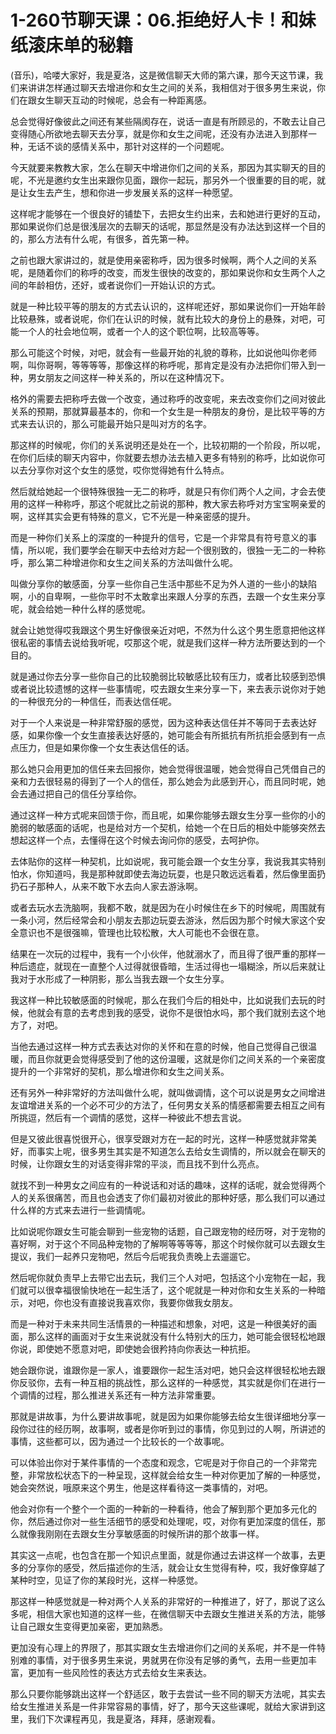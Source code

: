 # 1-260节聊天课：06.拒绝好人卡！和妹纸滚床单的秘籍

(音乐)，哈喽大家好，我是夏洛，这是微信聊天大师的第六课，那今天这节课，我们来讲讲怎样通过聊天去增进你和女生之间的关系，我相信对于很多男生来说，你们在跟女生聊天互动的时候呢，总会有一种距离感。

总会觉得好像彼此之间还有某些隔阂存在，说话一直是有所顾忌的，不敢去让自己变得随心所欲地去聊天去分享，就是你和女生之间呢，还没有办法进入到那样一种，无话不谈的感情关系中，那针对这样的一个问题呢。

今天就要来教教大家，怎么在聊天中增进你们之间的关系，那因为其实聊天的目的呢，不光是邀约女生出来跟你见面，跟你一起玩，那另外一个很重要的目的呢，就是让女生去产生，想和你进一步发展关系的这样一种愿望。

这样呢才能够在一个很良好的铺垫下，去把女生约出来，去和她进行更好的互动，那如果说你们总是很浅层次的去聊天的话呢，那显然是没有办法达到这样一个目的的，那么方法有什么呢，有很多，首先第一种。

之前也跟大家讲过的，就是使用亲密称呼，因为很多时候啊，两个人之间的关系呢，是随着你们的称呼的改变，而发生很快的改变的，那如果说你和女生两个人之间的年龄相仿，还好，或者说你们一开始认识的方式。

就是一种比较平等的朋友的方式去认识的，这样呢还好，那如果说你们一开始年龄比较悬殊，或者说呢，你们在认识的时候，就有比较大的身份上的悬殊，对吧，可能一个人的社会地位啊，或者一个人的这个职位啊，比较高等等。

那么可能这个时候，对吧，就会有一些最开始的礼貌的尊称，比如说他叫你老师啊，叫你哥啊，等等等等，那像这样的称呼呢，那肯定是没有办法把你们带入到一种，男女朋友之间这样一种关系的，所以在这种情况下。

格外的需要去把称呼去做一个改变，通过称呼的改变呢，来去改变你们之间对彼此关系的预期，那就算最基本的，你和一个女生是一种朋友的身份，是比较平等的方式来去认识的，那么可能最开始只是叫对方的名字。

那这样的时候呢，你们的关系说明还是处在一个，比较初期的一个阶段，所以呢，在你们后续的聊天内容中，你就要去想办法去植入更多有特别的称呼，比如说你可以去分享你对这个女生的感觉，哎你觉得她有什么特点。

然后就给她起一个很特殊很独一无二的称呼，就是只有你们两个人之间，才会去使用的这样一种称呼，那这个呢就比之前说的那种，教大家去称呼对方宝宝啊亲爱的啊，这样其实会更有特殊的意义，它不光是一种亲密感的提升。

而是一种你们关系上的深度的一种提升的信号，它是一个非常具有符号意义的事情，所以呢，我们要学会在聊天中去给对方起一个很别致的，很独一无二的一种称呼，那么第二种增进你和女生之间关系的方法叫做什么呢。

叫做分享你的敏感面，分享一些你自己生活中那些不足为外人道的一些小的缺陷啊，小的自卑啊，一些你平时不太敢拿出来跟人分享的东西，去跟一个女生来分享呢，就会给她一种什么样的感觉呢。

就会让她觉得哎我跟这个男生好像很亲近对吧，不然为什么这个男生愿意把他这样很私密的事情去说给我听呢，哎那这个呢，就是我们这样一种方法所要达到的一个目的。

就是通过你去分享一些你自己的比较脆弱比较敏感比较有压力，或者比较感到恐惧或者说比较遗憾的这样一些事情呢，哎去跟女生来分享一下，来去表示说你对于她的一种很充分的一种信任，而表达信任呢。

对于一个人来说是一种非常舒服的感觉，因为这种表达信任并不等同于去表达好感，如果你像一个女生直接表达好感的，她可能会有所抵抗有所抗拒会感到有一点点压力，但是如果你像一个女生表达信任的话。

那么她只会用更加的信任来去回报你，她会觉得很温暖，她会觉得自己凭借自己的亲和力去很轻易的得到了一个人的信任，那么她会为此感到开心，而且同时呢，她会去通过把自己的信任分享给你。

通过这样一种方式呢来回馈于你，而且呢，如果你能够去跟女生分享一些你的小的脆弱的敏感面的话呢，也是给对方一个契机，给她一个在日后的相处中能够突然去想起这样一个点，去懂得在这个时候去询问你的感受，去呵护你。

去体贴你的这样一种契机，比如说呢，我可能会跟一个女生分享，我说我其实特别怕水，你知道吗，我是那种就即使去海边玩耍，也是只敢远远看着，然后像里面扔扔石子那种人，从来不敢下水去向人家去游泳啊。

或者去玩水去洗脑啊，我都不敢，就是因为在小时候住在乡下的时候呢，周围就有一条小河，然后经常会和小朋友去那边玩耍去游泳，然后因为那个时候大家这个安全意识也不是很强嘛，管理也比较松散，大人可能也不会很在意。

结果在一次玩的过程中，我有一个小伙伴，他就溺水了，而且得了很严重的那样一种后遗症，就现在一直整个人过得就很昏暗，生活过得也一塌糊涂，所以后来就让我对于水形成了一种阴影，那么当我去跟一个女生分享。

我这样一种比较敏感面的时候呢，那么在我们今后的相处中，比如说我们去玩的时候，他就会有意的去考虑到我的感受，说你不是很怕水吗，那个我们就别去这个地方了，对吧。

当他去通过这样一种方式去表达对你的关怀和在意的时候，他自己觉得自己很温暖，而且你就更会觉得感受到了他的这份温暖，这就是你们之间关系的一个亲密度提升的一个非常好的契机，那么增进你和女生之间关系。

还有另外一种非常好的方法叫做什么呢，就叫做调情，这个可以说是男女之间增进友谊增进关系的一个必不可少的方法了，任何男女关系的情感都需要去相互之间有所挑逗，然后有一个调情的感觉，这样一种彼此不想去言说。

但是又彼此很喜悦很开心，很享受跟对方在一起的时光，这样一种感觉就非常美好，而事实上呢，很多男生其实是不知道怎么去给女生调情的，所以就会在聊天的时候，让你跟女生的对话变得非常的平淡，而且找不到什么亮点。

就找不到一种男女之间应有的一种说话和对话的趣味，这样的话呢，就会觉得两个人的关系很痛苦，而且也会透支了你们最初对彼此的那种好感，那么我们可以通过什么样的方式来去进行一些调情呢。

比如说呢你跟女生可能会聊到一些宠物的话题，自己跟宠物的经历呀，对于宠物的喜好啊，对于这个不同品种宠物的了解啊等等等等，那这个时候你就可以去跟女生提议，我们一起养只宠物吧，然后今后呢我负责晚上去遛遛它。

然后呢你就负责早上去带它出去玩，我们三个人对吧，包括这个小宠物在一起，我们就可以很幸福很愉快地在一起生活了，这个呢就是一种对你和女生关系的一种暗示，对吧，你也没有直接说我喜欢你，我要你做我女朋友。

而是一种对于未来共同生活情景的一种描述和想象，对吧，这是一种很美好的画面，那么这样的画面对于女生来说就没有什么特别大的压力，她可能会很轻松地跟你说，即使她不愿意对吧，即使她会很矜持向你表达一种抗拒。

她会跟你说，谁跟你是一家人，谁要跟你一起生活对吧，她只会这样很轻松地去跟你反驳你，去有一种互相的挑战性，那么这样的一种感觉，其实就是你们在进行一个调情的过程，那么推进关系还有一种方法非常重要。

那就是讲故事，为什么要讲故事呢，就是因为如果你能够去给女生很详细地分享一段你过往的经历啊，故事啊，或者是你听到过的事情，你见到过的人啊，所讲述的事情，这些都可以，因为通过一个比较长的一个故事呢。

可以体验出你对于某件事情的一个态度和观念，它呢是对于你自己的一个非常完整，非常放松状态下的一种呈现，这样就会给女生一种对你更加了解的一种感觉，她会突然说，哦原来这个男生，他是这样看待这一类事情的，对吧。

他会对你有一个整个一个面的一种新的一种看待，他会了解到那个更加多元化的你，然后通过你对一些生活细节的感受和处理呢，哎，对你有更加深度的信任，那么就像我刚刚在去跟女生分享敏感面的时候所讲的那个故事一样。

其实这一点呢，也包含在那一个知识点里面，就是你通过去讲这样一个故事，去更多的分享你的感受，然后描述你的生活，就会让女生觉得有种，哎，我好像穿越了某种时空，见证了你的某段时光，这样一种感觉。

那这样一种感觉就是一种对两个人关系的非常好的一种推进了，好了，那说了这么多呢，相信大家也知道的这样一些，在微信聊天中去跟女生推进关系的方法，能够让自己跟女生变得更加亲密，更加熟悉。

更加没有心理上的界限了，那其实跟女生去增进你们之间的关系呢，并不是一件特别难的事情，对于很多男生来说，男就男在你没有足够的勇气，去用一些更加丰富，更加有一些风险性的表达方式去给女生来表达。

那么只要你能够跳出这样一个舒适区，敢于去尝试一些不同的聊天方法呢，其实去给女生推进关系是一件非常容易的事情，好了，那今天这些课呢，就给大家讲到这里，我们下次课程再见，我是夏洛，拜拜，感谢观看。

